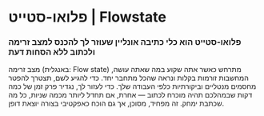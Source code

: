 # פלואו-סטייט | Flowstate

### פלואו-סטייט הוא כלי כתיבה אונליין שעוזר לך להכנס למצב זרימה ולכתוב ללא הסחות דעת

מצב זרימה (באנגלית: Flow state) מתרחש כאשר אתה שקוע במה שאתה עושה, המחשבות זורמות בקלות ונראה שהכל מתחבר יחד. כדי להגיע לשם, תצטרך להפטר מחסמים מנטליים וביקורתיות כלפי העבודה שלך. כדי לעזור לך, נגדיר פרק זמן של כמה דקות שבמהלכם תהיה מוכרח לכתוב — אחרת, אם תחדל ליותר מכמה שניות, כל מה שכתבת ימחק. זה מפחיד, מסוכן, אך גם הוכח כאפקטיבי בצורה יוצאת דופן.